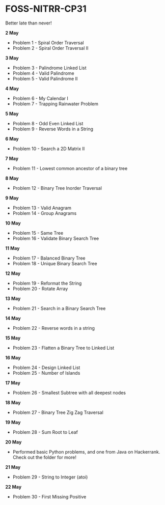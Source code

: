 # FOSS-NITRR-CP31
Better late than never!

**2 May**
* Problem 1 - Spiral Order Traversal
* Problem 2 - Spiral Order Traversal II

**3 May**
* Problem 3 - Palindrome Linked List
* Problem 4 - Valid Palindrome
* Problem 5 - Valid Palindrome II

**4 May**
* Problem 6 - My Calendar I
* Problem 7 - Trapping Rainwater Problem

**5 May**
* Problem 8 - Odd Even Linked List
* Problem 9 - Reverse Words in a String

**6 May**
* Problem 10 - Search a 2D Matrix II

**7 May**
* Problem 11 - Lowest common ancestor of a binary tree

**8 May**
* Problem 12 - Binary Tree Inorder Traversal

**9 May**
* Problem 13 - Valid Anagram
* Problem 14 - Group Anagrams

**10 May**
* Problem 15 - Same Tree
* Problem 16 - Validate Binary Search Tree

**11 May**
* Problem 17 - Balanced Binary Tree
* Problem 18 - Unique Binary Search Tree

**12 May**
* Problem 19 - Reformat the String
* Problem 20 - Rotate Array

**13 May**
* Problem 21 - Search in a Binary Search Tree

**14 May**
* Problem 22 - Reverse words in a string

**15 May**
* Problem 23 - Flatten a Binary Tree to Linked List

**16 May**
* Problem 24 - Design Linked List
* Problem 25 - Number of Islands

**17 May**
* Problem 26 - Smallest Subtree with all deepest nodes

**18 May**
* Problem 27 - Binary Tree Zig Zag Traversal

**19 May**
* Problem 28 - Sum Root to Leaf

**20 May**
* Performed basic Python problems, and one from Java on Hackerrank. Check out the folder for more!

**21 May**
* Problem 29 - String to Integer (atoi)

**22 May**
* Problem 30 - First Missing Positive

